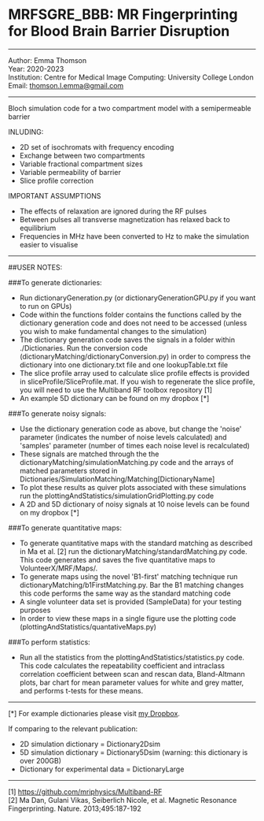 # MRFSGRE_BBB: MR Fingerprinting for Blood Brain Barrier Disruption

-----------------------------------------------------------------------------
Author: Emma Thomson \
Year: 2020-2023 \
Institution: Centre for Medical Image Computing: University College London \
Email: thomson.l.emma@gmail.com 

-----------------------------------------------------------------------------
Bloch simulation code for a two compartment model with a semipermeable barrier 

INLUDING:
- 2D set of isochromats with frequency encoding 
- Exchange between two compartments
- Variable fractional compartment sizes  
- Variable permeability of barrier 
- Slice profile correction

IMPORTANT ASSUMPTIONS
 - The effects of relaxation are ignored during the RF pulses 
 - Between pulses all transverse magnetization has relaxed back to
   equilibrium
 - Frequencies in MHz have been converted to Hz to make the simulation
   easier to visualise

------------------------------------------------------------------------------
##USER NOTES: 

###To generate dictionaries: 

- Run dictionaryGeneration.py (or dictionaryGenerationGPU.py if you want to run on GPUs)
- Code within the functions folder contains the functions called by the dictionary generation code and does not need to be accessed (unless you wish to make fundamental changes to the simulation) 
- The dictionary generation code saves the signals in a folder within ./Dictionaries. Run the conversion code (dictionaryMatching/dictionaryConversion.py) in order to compress the dictionary into one dictionary.txt file and one lookupTable.txt file 
- The slice profile array used to calculate slice profile effects is provided in sliceProfile/SliceProfile.mat. If you wish to regenerate the slice profile, you will need to use the Multiband RF toolbox repository [1]
- An example 5D dictionary can be found on my dropbox [*] 

###To generate noisy signals:

- Use the dictionary generation code as above, but change the 'noise' parameter (indicates the number of noise levels calculated) and 'samples' parameter (number of times each noise level is recalculated) 
- These signals are matched through the the dictionaryMatching/simulationMatching.py code and the arrays of matched parameters stored in Dictionaries/SimulationMatching/Matching[DictionaryName]
- To plot these results as quiver plots associated with these simulations run the plottingAndStatistics/simulationGridPlotting.py code
- A 2D and 5D dictionary of noisy signals at 10 noise levels can be found on my dropbox [*]


###To generate quantitative maps: 

- To generate quantitative maps with the standard matching as described in Ma et al. [2] run the dictionaryMatching/standardMatching.py code. This code generates and saves the five quantitative maps to VolunteerX/MRF/Maps/. 
- To generate maps using the novel 'B1-first' matching technique run dictionaryMatching/b1FirstMatching.py. Bar the B1 matching changes this code performs the same way as the standard matching code
- A single volunteer data set is provided (SampleData) for your testing purposes 
- In order to view these maps in a single figure use the plotting code (plottingAndStatistics/quantativeMaps.py)

###To perform statistics:

- Run all the statistics from the plottingAndStatistics/statistics.py code. This code calculates the repeatability coefficient and intraclass correlation coefficient between scan and rescan data, Bland-Altmann plots, bar chart for mean parameter values for white and grey matter, and performs t-tests for these means. 

------------------------------------------------------------------------------
[*] For example dictionaries please visit [my Dropbox](https://www.dropbox.com/scl/fo/l7prpa1sz44fc5wvdpsut/h?rlkey=hnj0z6w59lwwm25w1mvrjmcnq&dl). 

If comparing to the relevant publication: 
- 2D simulation dictionary = Dictionary2Dsim
- 5D simulation dictionary = Dictionary5Dsim (warning: this dictionary is over 200GB)
- Dictionary for experimental data = DictionaryLarge

------------------------------------------------------------------------------

[1] https://github.com/mriphysics/Multiband-RF \
[2] Ma Dan, Gulani Vikas, Seiberlich Nicole, et al. Magnetic Resonance Fingerprinting. Nature. 2013;495:187-192
